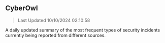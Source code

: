 ## CyberOwl 
> Last Updated 10/10/2024 02:10:58 


A daily updated summary of the most frequent types of security incidents currently being reported from different sources.

